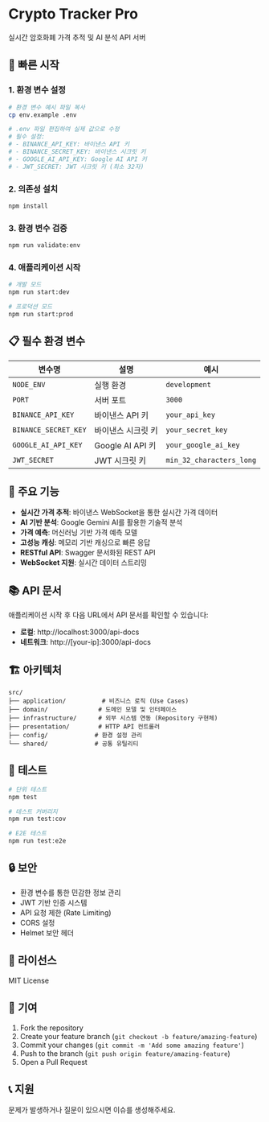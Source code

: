 # Crypto Tracker Pro

실시간 암호화폐 가격 추적 및 AI 분석 API 서버

## 🚀 빠른 시작

### 1. 환경 변수 설정

```bash
# 환경 변수 예시 파일 복사
cp env.example .env

# .env 파일 편집하여 실제 값으로 수정
# 필수 설정:
# - BINANCE_API_KEY: 바이낸스 API 키
# - BINANCE_SECRET_KEY: 바이낸스 시크릿 키  
# - GOOGLE_AI_API_KEY: Google AI API 키
# - JWT_SECRET: JWT 시크릿 키 (최소 32자)
```

### 2. 의존성 설치

```bash
npm install
```

### 3. 환경 변수 검증

```bash
npm run validate:env
```

### 4. 애플리케이션 시작

```bash
# 개발 모드
npm run start:dev

# 프로덕션 모드
npm run start:prod
```

## 📋 필수 환경 변수

| 변수명 | 설명 | 예시 |
|--------|------|------|
| `NODE_ENV` | 실행 환경 | `development` |
| `PORT` | 서버 포트 | `3000` |
| `BINANCE_API_KEY` | 바이낸스 API 키 | `your_api_key` |
| `BINANCE_SECRET_KEY` | 바이낸스 시크릿 키 | `your_secret_key` |
| `GOOGLE_AI_API_KEY` | Google AI API 키 | `your_google_ai_key` |
| `JWT_SECRET` | JWT 시크릿 키 | `min_32_characters_long` |

## 🔧 주요 기능

- **실시간 가격 추적**: 바이낸스 WebSocket을 통한 실시간 가격 데이터
- **AI 기반 분석**: Google Gemini AI를 활용한 기술적 분석
- **가격 예측**: 머신러닝 기반 가격 예측 모델
- **고성능 캐싱**: 메모리 기반 캐싱으로 빠른 응답
- **RESTful API**: Swagger 문서화된 REST API
- **WebSocket 지원**: 실시간 데이터 스트리밍

## 📚 API 문서

애플리케이션 시작 후 다음 URL에서 API 문서를 확인할 수 있습니다:

- **로컬**: http://localhost:3000/api-docs
- **네트워크**: http://[your-ip]:3000/api-docs

## 🏗️ 아키텍처

```
src/
├── application/          # 비즈니스 로직 (Use Cases)
├── domain/              # 도메인 모델 및 인터페이스
├── infrastructure/      # 외부 시스템 연동 (Repository 구현체)
├── presentation/        # HTTP API 컨트롤러
├── config/             # 환경 설정 관리
└── shared/             # 공통 유틸리티
```

## 🧪 테스트

```bash
# 단위 테스트
npm test

# 테스트 커버리지
npm run test:cov

# E2E 테스트
npm run test:e2e
```

## 🔒 보안

- 환경 변수를 통한 민감한 정보 관리
- JWT 기반 인증 시스템
- API 요청 제한 (Rate Limiting)
- CORS 설정
- Helmet 보안 헤더

## 📝 라이선스

MIT License

## 🤝 기여

1. Fork the repository
2. Create your feature branch (`git checkout -b feature/amazing-feature`)
3. Commit your changes (`git commit -m 'Add some amazing feature'`)
4. Push to the branch (`git push origin feature/amazing-feature`)
5. Open a Pull Request

## 📞 지원

문제가 발생하거나 질문이 있으시면 이슈를 생성해주세요. 